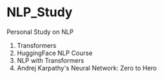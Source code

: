# NLP_Study
Personal Study on NLP

1. Transformers
2. HuggingFace NLP Course
3. NLP with Transformers
4. Andrej Karpathy's Neural Network: Zero to Hero
